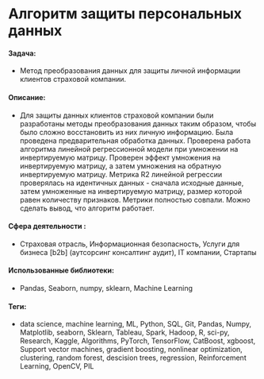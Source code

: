 # Алгоритм защиты персональных данных

#### Задача: 
- Метод преобразования данных для защиты личной информации клиентов страховой компании. 

#### Описание:
- Для защиты данных клиентов страховой компании были разработаны методы преобразования данных таким образом, чтобы было сложно восстановить из них личную информацию.
Была проведена предварительная обработка данных. Проверена работа алгоритма линейной регрессионной модели при умножении на инвертируемую матрицу. Проверен эффект умножения на инвертируемую матрицу, а затем умножения на обратную инвертируемую матрицу. Метрика R2 линейной регрессии проверялась на идентичных данных - сначала исходные данные, затем умноженные на инвертируемую матрицу, размер которой равен количеству признаков. Метрики полностью совпали. Можно сделать вывод, что алгоритм работает.

#### Сфера деятельности : 
- Страховая отрасль, Информационная безопасность, Услуги для бизнеса [b2b] (аутсорсинг консалтинг аудит), IT компании, Стартапы

#### Использованные библиотеки:
- Pandas, Seaborn, numpy, sklearn, Machine Learning

#### Теги:
- data science, machine learning, ML, Python, SQL, Git, Pandas, Numpy, Matplotlib, seaborn, Sklearn, Tableau, Spark, Hadoop, R, sci-py, Research, Kaggle, Algorithms, PyTorch, TensorFlow, CatBoost, xgboost, Support vector machines, gradient boosting, nonlinear optimization, clustering, random forest, descision trees, regression, Reinforcement Learning, OpenCV, PIL
